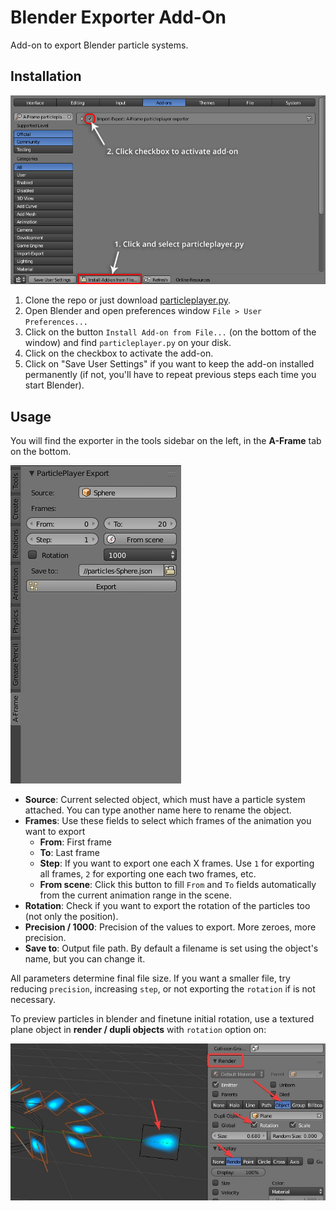 # Blender Exporter Add-On

Add-on to export Blender particle systems.

## Installation

![addon](readme/addon.jpg)

1. Clone the repo or just download [particleplayer.py](https://raw.githubusercontent.com/feiss/aframe-particleplayer-component/master/exporters/blender/particleplayer.py).
2. Open Blender and open preferences window `File > User Preferences...`
3. Click on the button `Install Add-on from File...` (on the bottom of the window) and find `particleplayer.py` on your disk.
4. Click on the checkbox to activate the add-on.
5. Click on "Save User Settings" if you want to keep the add-on installed permanently (if not, you'll have to repeat previous steps each time you start Blender).

## Usage

You will find the exporter in the tools sidebar on the left, in the **A-Frame**
tab on the bottom.

![gui](readme/gui.jpg)

+ **Source**: Current selected object, which must have a particle system attached. You can type another name here to rename the object.
+ **Frames**: Use these fields to select which frames of the animation you want to export
  + **From**: First frame
  + **To**: Last frame
  + **Step**: If you want to export one each X frames. Use `1` for exporting all frames, `2` for exporting one each two frames, etc.
  + **From scene**: Click this button to fill `From` and `To` fields automatically from the current animation range in the scene.
+ **Rotation**: Check if you want to export the rotation of the particles too (not only the position).
+ **Precision / 1000**: Precision of the values to export. More zeroes, more precision.
+ **Save to**: Output file path. By default a filename is set using the object's name, but you can change it.

All parameters determine final file size. If you want a smaller file, try
reducing `precision`, increasing `step`, or not exporting the `rotation` if is
not necessary.

To preview particles in blender and finetune initial rotation, use a textured
plane object in **render / dupli objects** with `rotation` option on:

![dupli](readme/dupli.jpg)
